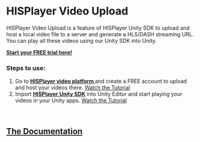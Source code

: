 # HISPlayer Video Upload

HISPlayer Video Upload is a feature of HISPlayer Unity SDK to upload and host a local video file to a server and generate a HLS/DASH streaming URL. You can play all these videos using our Unity SDK into Unity. 

<p>

**[Start your FREE trial here!](https://hisplayer.com/unity-asset-store-saas-registration/)**



### Steps to use:

1. Go to **[HISPlayer video platform ](https://dashboard.hisplayer.com/signup)** and create a FREE account to upload and host your videos there. [Watch the Tutorial](https://www.youtube.com/watch?v=awfN0zz-8zQ)
2. Import **[HISPlayer Unity SDK](https://hisplayer.com/unity-player-sdk/)** into Unity Editor and start playing your videos in your Unity apps. [Watch the Tutorial](https://www.youtube.com/watch?v=POzM5U31tzc)

<br>

## [The Documentation](https://hisplayer.github.io/UnityVideoUpload/#/)


<br>

